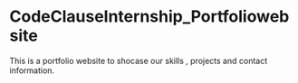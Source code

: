 # CodeClauseInternship_Portfoliowebsite
This is a portfolio website to shocase our skills , projects and contact information.
